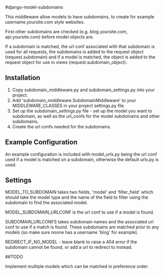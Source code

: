 #django-model-subdomains

This middleware allow models to have subdomains, to create for example username.yoursite.com style websites.

First other subdomains are checked (e.g. blog.yoursite.com, api.yoursite.com) before model objects are.

If a subdomain is matched, the url conf associated with that subdomain is used for all requests, the subdomains is added to the request object (request.subdomain) and if a model is matched, the object is added to the request object for use in views (request.subdomain_object).

## Installation

1. Copy subdomain_middleware.py and subdomain_settings.py into your project.
2. Add 'subdomain_middleware.SubdomainMiddleware' to your MIDDLEWARE_CLASSES in your project settings.py file.
3. Set up the subdomain_settings.py file - set up the model you want to subdomain, as well as the url_confs for the model subdomains and other subdomains.
4. Create the url confs needed for the subdomains. 

## Example Configuration

An example configuration is included with model_urls.py being the url conf used if a model is matched on a subdomain, otherwise the default urls.py is used. 

## Settings

MODEL_TO_SUBDOMAIN takes two fields, 'model' and 'filter_field' which should take the model type and the name of the field to filter using the subdomain to find the associated model.

MODEL_SUBDOMAIN_URLCONF is the url conf to use if a model is found.

SUBDOMAIN_URLCONFS takes subdomain names and the associated url conf to use if a match is found. These subdomains are matched prior to any models (so make sure noone has a username 'blog' for example).

REDIRECT_IF_NO_MODEL - leave blank to raise a 404 error if the subdomain cannot be found, or add a url to redirect to instead.

##TODO

Implement multiple models which can be matched in preference order.

